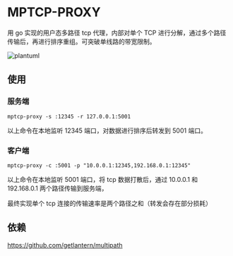 # MPTCP-PROXY

用 go 实现的用户态多路径 tcp 代理，内部对单个 TCP 进行分解，通过多个路径传输后，再进行排序重组。可突破单线路的带宽限制。
<!-- 
```plantuml
@startuml
(User)
(Client)
(Server)
(Target)
User -> Client: raw tcp(300Mbps)
Client -> Server: chunk 1(100Mbps)
Client -> Server: chunk 2(100Mbps)
Client -> Server: chunk 3(100Mbps)
Server -> Target: raw tcp(300Mbps)
@enduml
``` -->
![plantuml](p.svg)

## 使用

### 服务端

`mptcp-proxy -s :12345 -r 127.0.0.1:5001`

以上命令在本地监听 12345 端口，对数据进行排序后转发到 5001 端口。

### 客户端

`mptcp-proxy -c :5001 -p "10.0.0.1:12345,192.168.0.1:12345"`

以上命令在本地监听 5001 端口，将 tcp 数据打散后，通过 10.0.0.1 和 192.168.0.1 两个路径传输到服务端，

最终实现单个 tcp 连接的传输速率是两个路径之和（转发会存在部分损耗）

## 依赖

<https://github.com/getlantern/multipath>
